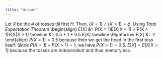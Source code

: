 ```yaml
---
title: "Answer"
---
```


Let $X$ be the \# of tosses till first *H*. Then, $(X = 1) \cap (X > 1) = \phi$.
Using *Total Expectation Theorem*
\begin{align}
            E[X] &= P(X = 1)E[X|X = 1] + P(X > 1)E[X|X > 1] \newline
            &= 0.5 * 1 + 0.5 E[X] \newline
            \Rightarrow E[X] &= 2
        \end{align}
$P(X = 1) = 0.5$ because then we get the head in the first toss itself. Since $P(X = 1) + P(X > 1) = 1$, we have $P(X > 1) = 0.5$. $E[X] = E[X|X > 1]$ because the tosses are *independent* and thus memoryless.
